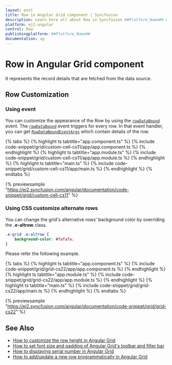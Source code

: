 ```yaml
---
layout: post
title: Row in Angular Grid component | Syncfusion
description: Learn here all about Row in Syncfusion ##Platform_Name## Grid component of Syncfusion Essential JS 2 and more.
platform: ej2-angular
control: Row 
publishingplatform: ##Platform_Name##
documentation: ug
---
```


# Row in Angular Grid component

It represents the record details that are fetched from the data source.

## Row Customization

### Using event

You can customize the appearance of the Row by using the [`rowDataBound`](https://ej2.syncfusion.com/angular/documentation/api/grid/#rowdatabound) event.
The [`rowDataBound`](https://ej2.syncfusion.com/angular/documentation/api/grid/#rowdatabound) event triggers for every row. In that event handler,
you can get [`RowDataBoundEventArgs`](https://ej2.syncfusion.com/angular/documentation/api/grid/rowDataBoundEventArgs) which contain details of the row.

{% tabs %}
{% highlight ts tabtitle="app.component.ts" %}
{% include code-snippet/grid/custom-cell-cs11/app/app.component.ts %}
{% endhighlight %}
{% highlight ts tabtitle="app.module.ts" %}
{% include code-snippet/grid/custom-cell-cs11/app/app.module.ts %}
{% endhighlight %}
{% highlight ts tabtitle="main.ts" %}
{% include code-snippet/grid/custom-cell-cs11/app/main.ts %}
{% endhighlight %}
{% endtabs %}
  
{% previewsample "https://ej2.syncfusion.com/angular/documentation/code-snippet/grid/custom-cell-cs11" %}

### Using CSS customize alternate rows

You can change the grid's alternative rows' background color by overriding the **.e-altrow** class.

```css
.e-grid .e-altrow {
    background-color: #fafafa;
}
```

Please refer the following example.

{% tabs %}
{% highlight ts tabtitle="app.component.ts" %}
{% include code-snippet/grid/grid-cs22/app/app.component.ts %}
{% endhighlight %}
{% highlight ts tabtitle="app.module.ts" %}
{% include code-snippet/grid/grid-cs22/app/app.module.ts %}
{% endhighlight %}
{% highlight ts tabtitle="main.ts" %}
{% include code-snippet/grid/grid-cs22/app/main.ts %}
{% endhighlight %}
{% endtabs %}
  
{% previewsample "https://ej2.syncfusion.com/angular/documentation/code-snippet/grid/grid-cs22" %}

## See Also

* [How to customize the row height in Angular Grid](https://www.syncfusion.com/forums/138140/how-to-customize-the-row-height-in-angular-grid)
* [How to set font size and padding of Angular Grid's toolbar and filter bar](https://www.syncfusion.com/forums/150181/how-to-set-font-size-and-padding-of-angular-grids-toolbar-and-filter-bar)
* [How to displaying serial number in Angular Grid](https://www.syncfusion.com/forums/166563/how-to-displaying-serial-number-in-angular-grid)
* [How to add/update a new row programmatically in Angular Grid](https://www.syncfusion.com/forums/144356/how-to-add-update-a-new-row-programmatically-in-angular-grid)